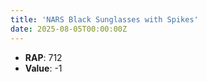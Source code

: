 ```yaml
---
title: 'NARS Black Sunglasses with Spikes'
date: 2025-08-05T00:00:00Z
---
```

- **RAP**: 712
- **Value**: -1
